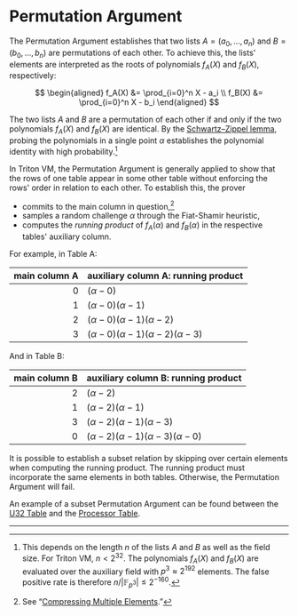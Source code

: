 # Permutation Argument

The Permutation Argument establishes that two lists $A = (a_0, \dots, a_n)$ and $B = (b_0, \dots, b_n)$ are permutations of each other.
To achieve this, the lists' elements are interpreted as the roots of polynomials $f_A(X)$ and $f_B(X)$, respectively:

$$
\begin{aligned}
f_A(X) &= \prod_{i=0}^n X - a_i \\
f_B(X) &= \prod_{i=0}^n X - b_i
\end{aligned}
$$

The two lists $A$ and $B$ are a permutation of each other if and only if the two polynomials $f_A(X)$ and $f_B(X)$ are identical.
By the [Schwartz–Zippel lemma](https://en.wikipedia.org/wiki/Schwartz%E2%80%93Zippel_lemma), probing the polynomials in a single point $\alpha$ establishes the polynomial identity with high probability.[^1]

In Triton VM, the Permutation Argument is generally applied to show that the rows of one table appear in some other table without enforcing the rows' order in relation to each other.
To establish this, the prover

- commits to the main column in question,[^2]
- samples a random challenge $\alpha$ through the Fiat-Shamir heuristic,
- computes the _running product_ of $f_A(\alpha)$ and $f_B(\alpha)$ in the respective tables' auxiliary column.

For example, in Table A:

| main column A | auxiliary column A: running product                |
|--------------:|:---------------------------------------------------|
|             0 | $(\alpha - 0)$                                     |
|             1 | $(\alpha - 0)(\alpha - 1)$                         |
|             2 | $(\alpha - 0)(\alpha - 1)(\alpha - 2)$             |
|             3 | $(\alpha - 0)(\alpha - 1)(\alpha - 2)(\alpha - 3)$ |

And in Table B:

| main column B | auxiliary column B: running product                |
|--------------:|:---------------------------------------------------|
|             2 | $(\alpha - 2)$                                     |
|             1 | $(\alpha - 2)(\alpha - 1)$                         |
|             3 | $(\alpha - 2)(\alpha - 1)(\alpha - 3)$             |
|             0 | $(\alpha - 2)(\alpha - 1)(\alpha - 3)(\alpha - 0)$ |

It is possible to establish a subset relation by skipping over certain elements when computing the running product.
The running product must incorporate the same elements in both tables.
Otherwise, the Permutation Argument will fail.

An example of a subset Permutation Argument can be found between the [U32 Table](u32-table.md#auxiliary-columns) and the [Processor Table](processor-table.md#auxiliary-colums).

---

[^1]: This depends on the length $n$ of the lists $A$ and $B$ as well as the field size.
For Triton VM, $n < 2^{32}$.
The polynomials $f_A(X)$ and $f_B(X)$ are evaluated over the auxiliary field with $p^3 \approx 2^{192}$ elements.
The false positive rate is therefore $n / |\mathbb{F}_{p^3}| \leqslant 2^{-160}$.

[^2]: See “[Compressing Multiple Elements](table-linking.md#compressing-multiple-elements).”
